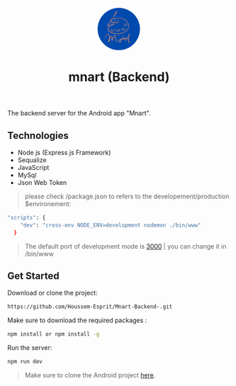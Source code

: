 <link rel="stylesheet" href="index.css"><header class="container">
  <img style="border-radius:50%" src="images/mnart.png" alt="Mnart logo" width=100>
  <h1>mnart (Backend)</h1>
</header>
<body class = "secContainer">
The backend server for the Android app "Mnart". 

## Technologies
* Node js (Express js Framework)
* Sequalize
* JavaScript
* MySql
* Json Web Token

> please check /package.json to refers to the developement/production $environement:
```bash
"scripts": {
    "dev": "cross-env NODE_ENV=development nodemon ./bin/www"
  }
```

>The default port of development mode is [3000](https://github.com/Houssem-Esprit/Mnart-Backend-) | you can change it in /bin/www

## Get Started
Download or clone the project:
```bash
https://github.com/Houssem-Esprit/Mnart-Backend-.git
```
Make sure to download the required packages :
```bash
npm install or npm install -g 
```

Run the server:
```bash
npm run dev
```

> Make sure to clone the Android project [here](https://github.com/Houssem-Esprit/Mnart).



</body>
